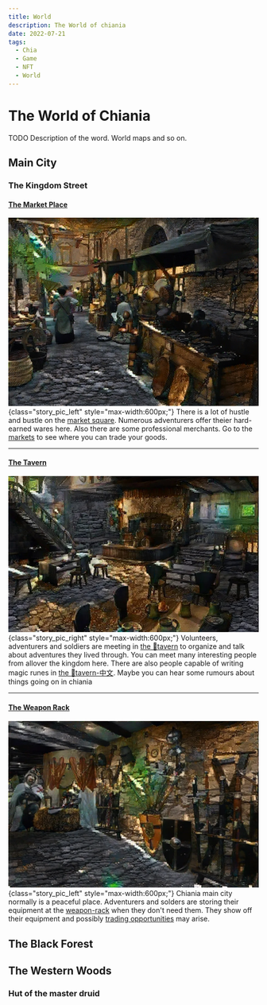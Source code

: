 ```yaml
---
title: World
description: The World of chiania
date: 2022-07-21
tags:
  - Chia
  - Game
  - NFT
  - World
---
```


# The World of Chiania

TODO Description of the word. World maps and so on.

## Main City

### The Kingdom Street

#### [The Market Place](https://discord.com/channels/994949585657143296/997830621831368734)

![](include/places/lores/market.jpg){class="story_pic_left" style="max-width:600px;"}
There is a lot of hustle and bustle on the [market square](https://discord.com/channels/994949585657143296/997830621831368734). Numerous adventurers offer theier hard-earned wares here. Also there are some professional merchants. Go to the [markets](items/20_markets.md) to see where you can trade your goods.

<hr style="clear:both;"/>

#### [The Tavern](https://discord.com/channels/994949585657143296/995483089881026631)

![](include/places/lores/medieval-tavern.png){class="story_pic_right" style="max-width:600px;"}
Volunteers, adventurers and soldiers are meeting in [the 🍺tavern](https://discord.com/channels/994949585657143296/995483089881026631) to organize and talk about adventures they lived through. You can meet many interesting people from allover the kingdom here. There are also people capable of writing magic runes in [the 🍺tavern-中文](https://discord.com/channels/994949585657143296/997649414787182662). Maybe you can hear some rumours about things going on in chiania 

<hr style="clear:both;"/>

#### [The Weapon Rack](https://discord.com/channels/994949585657143296/995497833216102440)

![](include/places/lores/weapon-chamber.png){class="story_pic_left" style="max-width:600px;"}
Chiania main city normally is a peaceful place. Adventurers and solders are storing their equipment at the [weapon-rack](https://discord.com/channels/994949585657143296/995497833216102440) when they don't need them. They show off their equipment and possibly [trading opportunities](items/20_markets.md) may arise.

## The Black Forest

## The Western Woods

### Hut of the master druid